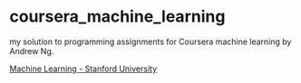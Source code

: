 # coursera_machine_learning
my solution to programming assignments for Coursera machine learning by Andrew Ng.

[Machine Learning - Stanford University](https://www.coursera.org/learn/machine-learning)

